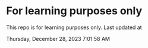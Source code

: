 # For learning purposes only
This repo is for learning purposes only.
Last updated at

Thursday, December 28, 2023 7:01:58 AM


